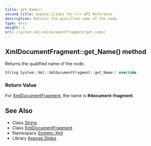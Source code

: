 ```yaml
---
title: get_Name()
second_title: Aspose.Slides for C++ API Reference
description: Returns the qualified name of the node.
type: docs
weight: 1
url: /system.xml/xmldocumentfragment/get_name/
---
```

## XmlDocumentFragment::get_Name() method


Returns the qualified name of the node.

```cpp
String System::Xml::XmlDocumentFragment::get_Name() override
```


### Return Value

For [XmlDocumentFragment](../), the name is **#document-fragment**.

## See Also

* Class [String](../../../system/string/)
* Class [XmlDocumentFragment](../)
* Namespace [System::Xml](../../)
* Library [Aspose.Slides](../../../)